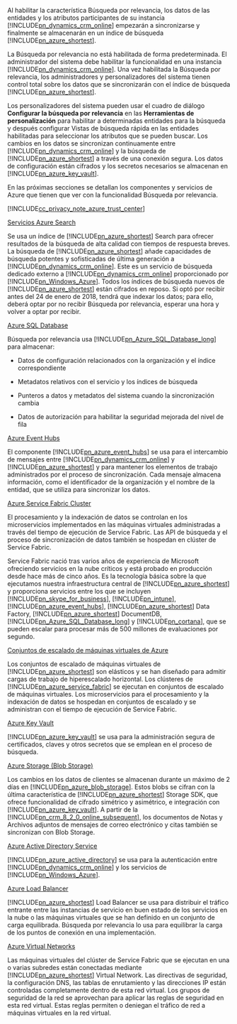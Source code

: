 Al habilitar la característica Búsqueda por relevancia, los datos de las entidades y los atributos participantes de su instancia [!INCLUDE[pn_dynamics_crm_online](pn-dynamics-crm-online.md)] empezarán a sincronizarse y finalmente se almacenarán en un índice de búsqueda [!INCLUDE[pn_azure_shortest](pn-azure-shortest.md)].  
  
 La Búsqueda por relevancia no está habilitada de forma predeterminada. El administrador del sistema debe habilitar la funcionalidad en una instancia [!INCLUDE[pn_dynamics_crm_online](pn-dynamics-crm-online.md)]. Una vez habilitada la Búsqueda por relevancia, los administradores y personalizadores del sistema tienen control total sobre los datos que se sincronizarán con el índice de búsqueda [!INCLUDE[pn_azure_shortest](pn-azure-shortest.md)].  
  
 Los personalizadores del sistema pueden usar el cuadro de diálogo **Configurar la búsqueda por relevancia** en las **Herramientas de personalización** para habilitar a determinadas entidades para la búsqueda y después configurar Vistas de búsqueda rápida en las entidades habilitadas para seleccionar los atributos que se pueden buscar. Los cambios en los datos se sincronizan continuamente entre [!INCLUDE[pn_dynamics_crm_online](pn-dynamics-crm-online.md)] y la búsqueda de [!INCLUDE[pn_azure_shortest](pn-azure-shortest.md)] a través de una conexión segura.  Los datos de configuración están cifrados y los secretos necesarios se almacenan en [!INCLUDE[pn_azure_key_vault](pn-azure-key-vault.md)].  
  
 En las próximas secciones se detallan los componentes y servicios de Azure que tienen que ver con la funcionalidad Búsqueda por relevancia.  
  
 [!INCLUDE[cc_privacy_note_azure_trust_center](cc_privacy_note_azure_trust_center.md)]  
  
 [Servicios Azure Search](https://azure.microsoft.com/services/search/)  
  
 Se usa un índice de [!INCLUDE[pn_azure_shortest](pn-azure-shortest.md)] Search para ofrecer resultados de la búsqueda de alta calidad con tiempos de respuesta breves.  La búsqueda de [!INCLUDE[pn_azure_shortest](pn-azure-shortest.md)] añade capacidades de búsqueda potentes y sofisticadas de última generación a [!INCLUDE[pn_dynamics_crm_online](pn-dynamics-crm-online.md)].  Este es un servicio de búsqueda dedicado externo a [!INCLUDE[pn_dynamics_crm_online](pn-dynamics-crm-online.md)] proporcionado por [!INCLUDE[pn_Windows_Azure](pn-windows-azure.md)]. Todos los índices de búsqueda nuevos de [!INCLUDE[pn_azure_shortest](pn-azure-shortest.md)] están cifrados en reposo.  Si optó por recibir antes del 24 de enero de 2018, tendrá que indexar los datos; para ello, deberá optar por no recibir Búsqueda por relevancia, esperar una hora y volver a optar por recibir.  
  
 [Azure SQL Database](https://azure.microsoft.com/services/sql-database/)  
  
 Búsqueda por relevancia usa [!INCLUDE[pn_Azure_SQL_Database_long](pn-azure-sql-database-long.md)] para almacenar:  
  
-   Datos de configuración relacionados con la organización y el índice correspondiente  
  
-   Metadatos relativos con el servicio y los índices de búsqueda  
  
-   Punteros a datos y metadatos del sistema cuando la sincronización cambia  
  
-   Datos de autorización para habilitar la seguridad mejorada del nivel de fila  
  
[Azure Event Hubs](https://azure.microsoft.com/services/event-hubs/)  
  
El componente [!INCLUDE[pn_azure_event_hubs](pn-azure-event-hubs.md)] se usa para el intercambio de mensajes entre [!INCLUDE[pn_dynamics_crm_online](pn-dynamics-crm-online.md)] y [!INCLUDE[pn_azure_shortest](pn-azure-shortest.md)] y para mantener los elementos de trabajo administrados por el proceso de sincronización. Cada mensaje almacena información, como el identificador de la organización y el nombre de la entidad, que se utiliza para sincronizar los datos.  
  
[Azure Service Fabric Cluster](https://azure.microsoft.com/services/service-fabric/)  
  
El procesamiento y la indexación de datos se controlan en los microservicios implementados en las máquinas virtuales administradas a través del tiempo de ejecución de Service Fabric. Las API de búsqueda y el proceso de sincronización de datos también se hospedan en clúster de Service Fabric.  
  
Service Fabric nació tras varios años de experiencia de Microsoft ofreciendo servicios en la nube críticos y está probado en producción desde hace más de cinco años. Es la tecnología básica sobre la que ejecutamos nuestra infraestructura central de [!INCLUDE[pn_azure_shortest](pn-azure-shortest.md)] y proporciona servicios entre los que se incluyen [!INCLUDE[pn_skype_for_business](pn-skype-for-business.md)], [!INCLUDE[pn_intune](pn-intune.md)], [!INCLUDE[pn_azure_event_hubs](pn-azure-event-hubs.md)], [!INCLUDE[pn_azure_shortest](pn-azure-shortest.md)] Data Factory, [!INCLUDE[pn_azure_shortest](pn-azure-shortest.md)] DocumentDB, [!INCLUDE[pn_Azure_SQL_Database_long](pn-azure-sql-database-long.md)] y [!INCLUDE[pn_cortana](pn-cortana.md)], que se pueden escalar para procesar más de 500 millones de evaluaciones por segundo.  
  
[Conjuntos de escalado de máquinas virtuales de Azure](https://azure.microsoft.com/services/virtual-machine-scale-sets/)  
  
Los conjuntos de escalado de máquinas virtuales de [!INCLUDE[pn_azure_shortest](pn-azure-shortest.md)] son elásticos y se han diseñado para admitir cargas de trabajo de hiperescalado horizontal. Los clústeres de [!INCLUDE[pn_azure_service_fabric](pn_azure_service_fabric.md)] se ejecutan en conjuntos de escalado de máquinas virtuales. Los microservicios para el procesamiento y la indexación de datos se hospedan en conjuntos de escalado y se administran con el tiempo de ejecución de Service Fabric.  
  
[Azure Key Vault](https://azure.microsoft.com/services/key-vault/)  
  
[!INCLUDE[pn_azure_key_vault](pn-azure-key-vault.md)] se usa para la administración segura de certificados, claves y otros secretos que se emplean en el proceso de búsqueda.  
  
[Azure Storage (Blob Storage)](https://azure.microsoft.com/services/storage/blobs/?b=16.38)  
  
Los cambios en los datos de clientes se almacenan durante un máximo de 2 días en [!INCLUDE[pn_azure_blob_storage](pn_azure_blob_storage.md)].  Estos blobs se cifran con la última característica de [!INCLUDE[pn_azure_shortest](pn-azure-shortest.md)] Storage SDK, que ofrece funcionalidad de cifrado simétrico y asimétrico, e integración con [!INCLUDE[pn_azure_key_vault](pn-azure-key-vault.md)]. A partir de la [!INCLUDE[pn_crm_8_2_0_online_subsequent](pn-crm-8-2-0-online-subsequent.md)], los documentos de Notas y Archivos adjuntos de mensajes de correo electrónico y citas también se sincronizan con Blob Storage.  
  
[Azure Active Directory Service](https://azure.microsoft.com/services/active-directory/)  
  
[!INCLUDE[pn_azure_active_directory](pn-azure-active-directory.md)] se usa para la autenticación entre [!INCLUDE[pn_dynamics_crm_online](pn-dynamics-crm-online.md)] y los servicios de [!INCLUDE[pn_Windows_Azure](pn-windows-azure.md)].  
  
[Azure Load Balancer](https://azure.microsoft.com/services/load-balancer/)  
  
[!INCLUDE[pn_azure_shortest](pn-azure-shortest.md)] Load Balancer se usa para distribuir el tráfico entrante entre las instancias de servicio en buen estado de los servicios en la nube o las máquinas virtuales que se han definido en un conjunto de carga equilibrada. Búsqueda por relevancia lo usa para equilibrar la carga de los puntos de conexión en una implementación.  
  
[Azure Virtual Networks](https://azure.microsoft.com/documentation/articles/virtual-networks-overview/)  
  
Las máquinas virtuales del clúster de Service Fabric que se ejecutan en una o varias subredes están conectadas mediante [!INCLUDE[pn_azure_shortest](pn-azure-shortest.md)] Virtual Network. Las directivas de seguridad, la configuración DNS, las tablas de enrutamiento y las direcciones IP están controladas completamente dentro de esta red virtual. Los grupos de seguridad de la red se aprovechan para aplicar las reglas de seguridad en esta red virtual. Estas reglas permiten o deniegan el tráfico de red a máquinas virtuales en la red virtual.